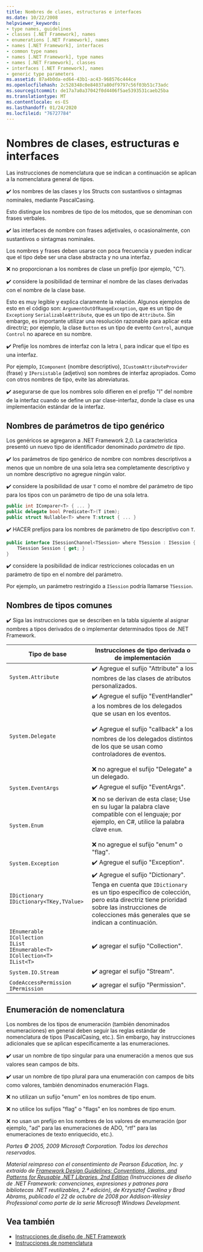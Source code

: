 ```yaml
---
title: Nombres de clases, estructuras e interfaces
ms.date: 10/22/2008
helpviewer_keywords:
- type names, guidelines
- classes [.NET Framework], names
- enumerations [.NET Framework], names
- names [.NET Framework], interfaces
- common type names
- names [.NET Framework], type names
- names [.NET Framework], classes
- interfaces [.NET Framework], names
- generic type parameters
ms.assetid: 87a4b0da-ed64-43b1-ac43-968576c444ce
ms.openlocfilehash: 2c528348c0e84037a80df9797c56f03b51c73adc
ms.sourcegitcommit: de17a7a0a37042f0d4406f5ae5393531caeb25ba
ms.translationtype: MT
ms.contentlocale: es-ES
ms.lasthandoff: 01/24/2020
ms.locfileid: "76727784"
---
```

# <a name="names-of-classes-structs-and-interfaces"></a>Nombres de clases, estructuras e interfaces
Las instrucciones de nomenclatura que se indican a continuación se aplican a la nomenclatura general de tipos.

 ✔️ los nombres de las clases y los Structs con sustantivos o sintagmas nominales, mediante PascalCasing.

 Esto distingue los nombres de tipo de los métodos, que se denominan con frases verbales.

 ✔️ las interfaces de nombre con frases adjetivales, o ocasionalmente, con sustantivos o sintagmas nominales.

 Los nombres y frases deben usarse con poca frecuencia y pueden indicar que el tipo debe ser una clase abstracta y no una interfaz.

 ❌ no proporcionan a los nombres de clase un prefijo (por ejemplo, "C").

 ✔️ considere la posibilidad de terminar el nombre de las clases derivadas con el nombre de la clase base.

 Esto es muy legible y explica claramente la relación. Algunos ejemplos de esto en el código son: `ArgumentOutOfRangeException`, que es un tipo de `Exception`y `SerializableAttribute`, que es un tipo de `Attribute`. Sin embargo, es importante utilizar una resolución razonable para aplicar esta directriz; por ejemplo, la clase `Button` es un tipo de evento `Control`, aunque `Control` no aparece en su nombre.

 ✔️ Prefije los nombres de interfaz con la letra I, para indicar que el tipo es una interfaz.

 Por ejemplo, `IComponent` (nombre descriptivo), `ICustomAttributeProvider` (frase) y `IPersistable` (adjetivo) son nombres de interfaz apropiados. Como con otros nombres de tipo, evite las abreviaturas.

 ✔️ asegurarse de que los nombres solo difieren en el prefijo "I" del nombre de la interfaz cuando se define un par clase-interfaz, donde la clase es una implementación estándar de la interfaz.

## <a name="names-of-generic-type-parameters"></a>Nombres de parámetros de tipo genérico
 Los genéricos se agregaron a .NET Framework 2,0. La característica presentó un nuevo tipo de identificador denominado *parámetro de tipo*.

 ✔️ los parámetros de tipo genérico de nombre con nombres descriptivos a menos que un nombre de una sola letra sea completamente descriptivo y un nombre descriptivo no agregue ningún valor.

 ✔️ considere la posibilidad de usar `T` como el nombre del parámetro de tipo para los tipos con un parámetro de tipo de una sola letra.

```csharp
public int IComparer<T> { ... }
public delegate bool Predicate<T>(T item);
public struct Nullable<T> where T:struct { ... }
```

 ✔️ HACER prefijos para los nombres de parámetro de tipo descriptivo con `T`.

```csharp
public interface ISessionChannel<TSession> where TSession : ISession {
    TSession Session { get; }
}
```

 ✔️ considere la posibilidad de indicar restricciones colocadas en un parámetro de tipo en el nombre del parámetro.

 Por ejemplo, un parámetro restringido a `ISession` podría llamarse `TSession`.

## <a name="names-of-common-types"></a>Nombres de tipos comunes
 ✔️ Siga las instrucciones que se describen en la tabla siguiente al asignar nombres a tipos derivados de o implementar determinados tipos de .NET Framework.

|Tipo de base|Instrucciones de tipo derivada o de implementación|
|---------------|------------------------------------------|
|`System.Attribute`|✔️ Agregue el sufijo "Attribute" a los nombres de las clases de atributos personalizados.|
|`System.Delegate`|✔️ Agregue el sufijo "EventHandler" a los nombres de los delegados que se usan en los eventos.<br /><br /> ✔️ Agregue el sufijo "callback" a los nombres de los delegados distintos de los que se usan como controladores de eventos.<br /><br /> ❌ no agregue el sufijo "Delegate" a un delegado.|
|`System.EventArgs`|✔️ Agregue el sufijo "EventArgs".|
|`System.Enum`|❌ no se derivan de esta clase; Use en su lugar la palabra clave compatible con el lenguaje; por ejemplo, en C#, utilice la palabra clave `enum`.<br /><br /> ❌ no agregue el sufijo "enum" o "flag".|
|`System.Exception`|✔️ Agregue el sufijo "Exception".|
|`IDictionary` <br /> `IDictionary<TKey,TValue>`|✔️ Agregue el sufijo "Dictionary". Tenga en cuenta que `IDictionary` es un tipo específico de colección, pero esta directriz tiene prioridad sobre las instrucciones de colecciones más generales que se indican a continuación.|
|`IEnumerable` <br /> `ICollection` <br /> `IList` <br /> `IEnumerable<T>` <br /> `ICollection<T>` <br /> `IList<T>`|✔️ agregar el sufijo "Collection".|
|`System.IO.Stream`|✔️ agregar el sufijo "Stream".|
|`CodeAccessPermission IPermission`|✔️ agregar el sufijo "Permission".|

## <a name="naming-enumerations"></a>Enumeración de nomenclatura
 Los nombres de los tipos de enumeración (también denominados enumeraciones) en general deben seguir las reglas estándar de nomenclatura de tipos (PascalCasing, etc.). Sin embargo, hay instrucciones adicionales que se aplican específicamente a las enumeraciones.

 ✔️ usar un nombre de tipo singular para una enumeración a menos que sus valores sean campos de bits.

 ✔️ usar un nombre de tipo plural para una enumeración con campos de bits como valores, también denominados enumeración Flags.

 ❌ no utilizan un sufijo "enum" en los nombres de tipo enum.

 ❌ no utilice los sufijos "flag" o "flags" en los nombres de tipo enum.

 ❌ no usan un prefijo en los nombres de los valores de enumeración (por ejemplo, "ad" para las enumeraciones de ADO, "rtf" para las enumeraciones de texto enriquecido, etc.).

 *Partes © 2005, 2009 Microsoft Corporation. Todos los derechos reservados.*

 *Material reimpreso con el consentimiento de Pearson Education, Inc. y extraído de [Framework Design Guidelines: Conventions, Idioms, and Patterns for Reusable .NET Libraries, 2nd Edition](https://www.informit.com/store/framework-design-guidelines-conventions-idioms-and-9780321545619) (Instrucciones de diseño de .NET Framework: convenciones, expresiones y patrones para bibliotecas .NET reutilizables, 2.ª edición), de Krzysztof Cwalina y Brad Abrams, publicado el 22 de octubre de 2008 por Addison-Wesley Professional como parte de la serie Microsoft Windows Development.*

## <a name="see-also"></a>Vea también

- [Instrucciones de diseño de .NET Framework](../../../docs/standard/design-guidelines/index.md)
- [Instrucciones de nomenclatura](../../../docs/standard/design-guidelines/naming-guidelines.md)
